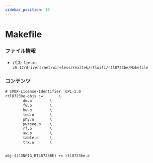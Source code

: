 ```yaml
---
sidebar_position: 10
---
```

# Makefile

### ファイル情報

- パス: `linux-v6.12/drivers/net/wireless/realtek/rtlwifi/rtl8723be/Makefile`

### コンテンツ

```txt
# SPDX-License-Identifier: GPL-2.0
rtl8723be-objs :=		\
		dm.o		\
		fw.o		\
		hw.o		\
		led.o		\
		phy.o		\
		pwrseq.o	\
		rf.o		\
		sw.o		\
		table.o		\
		trx.o		\


obj-$(CONFIG_RTL8723BE) += rtl8723be.o

```
